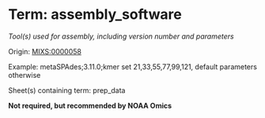 # Term: assembly_software

*Tool(s) used for assembly, including version number and parameters*

Origin: [MIXS:0000058](https://w3id.org/mixs/0000058)

Example: metaSPAdes;3.11.0;kmer set 21,33,55,77,99,121, default parameters otherwise

Sheet(s) containing term: prep_data

**Not required, but recommended by NOAA Omics**